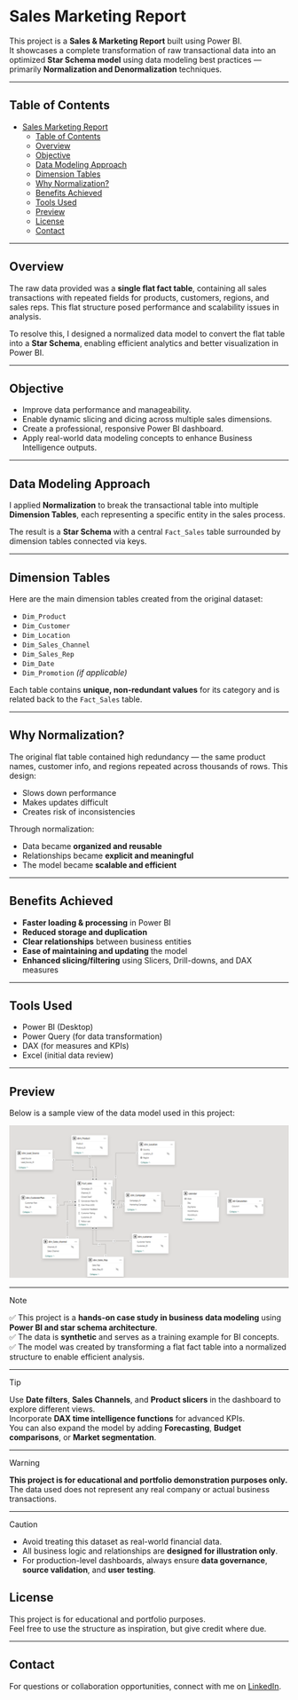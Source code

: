 # Sales Marketing Report

This project is a **Sales & Marketing Report** built using Power BI.  
It showcases a complete transformation of raw transactional data into an optimized **Star Schema model** using data modeling best practices — primarily **Normalization and Denormalization** techniques.

---

## Table of Contents
- [Sales Marketing Report](#sales-marketing-report)
  - [Table of Contents](#table-of-contents)
  - [Overview](#overview)
  - [Objective](#objective)
  - [Data Modeling Approach](#data-modeling-approach)
  - [Dimension Tables](#dimension-tables)
  - [Why Normalization?](#why-normalization)
  - [Benefits Achieved](#benefits-achieved)
  - [Tools Used](#tools-used)
  - [Preview](#preview)
  - [License](#license)
  - [Contact](#contact)

---

## Overview

The raw data provided was a **single flat fact table**, containing all sales transactions with repeated fields for products, customers, regions, and sales reps. This flat structure posed performance and scalability issues in analysis.

To resolve this, I designed a normalized data model to convert the flat table into a **Star Schema**, enabling efficient analytics and better visualization in Power BI.

---

## Objective

- Improve data performance and manageability.
- Enable dynamic slicing and dicing across multiple sales dimensions.
- Create a professional, responsive Power BI dashboard.
- Apply real-world data modeling concepts to enhance Business Intelligence outputs.

---

## Data Modeling Approach

I applied **Normalization** to break the transactional table into multiple **Dimension Tables**, each representing a specific entity in the sales process.

The result is a **Star Schema** with a central `Fact_Sales` table surrounded by dimension tables connected via keys.

---

## Dimension Tables

Here are the main dimension tables created from the original dataset:

- `Dim_Product`
- `Dim_Customer`
- `Dim_Location`
- `Dim_Sales_Channel`
- `Dim_Sales_Rep`
- `Dim_Date`
- `Dim_Promotion` *(if applicable)*

Each table contains **unique, non-redundant values** for its category and is related back to the `Fact_Sales` table.

---

## Why Normalization?

The original flat table contained high redundancy — the same product names, customer info, and regions repeated across thousands of rows. This design:

- Slows down performance
- Makes updates difficult
- Creates risk of inconsistencies

Through normalization:
- Data became **organized and reusable**
- Relationships became **explicit and meaningful**
- The model became **scalable and efficient**

---

## Benefits Achieved

- **Faster loading & processing** in Power BI
- **Reduced storage and duplication**
- **Clear relationships** between business entities
- **Ease of maintaining and updating** the model
- **Enhanced slicing/filtering** using Slicers, Drill-downs, and DAX measures

---

## Tools Used

- Power BI (Desktop)
- Power Query (for data transformation)
- DAX (for measures and KPIs)
- Excel (initial data review)

---

## Preview

Below is a sample view of the data model used in this project:

![Data Model](Screenshots\2.png)

---
> [!NOTE]  
✅ This project is a **hands-on case study in business data modeling** using **Power BI and star schema architecture**.  
✅ The data is **synthetic** and serves as a training example for BI concepts.  
✅ The model was created by transforming a flat fact table into a normalized structure to enable efficient analysis.  

---

> [!TIP]  
> Use **Date filters**, **Sales Channels**, and **Product slicers** in the dashboard to explore different views.  
> Incorporate **DAX time intelligence functions** for advanced KPIs.  
> You can also expand the model by adding **Forecasting**, **Budget comparisons**, or **Market segmentation**.

---

> [!WARNING]  
> **This project is for educational and portfolio demonstration purposes only.**  
> The data used does not represent any real company or actual business transactions.

---

> [!CAUTION]  
- Avoid treating this dataset as real-world financial data.  
- All business logic and relationships are **designed for illustration only**.  
- For production-level dashboards, always ensure **data governance**, **source validation**, and **user testing**.

## License

This project is for educational and portfolio purposes.  
Feel free to use the structure as inspiration, but give credit where due.

---

## Contact

For questions or collaboration opportunities, connect with me on [LinkedIn](linkedin.com/in/mohammed-ahmed-052769239).


